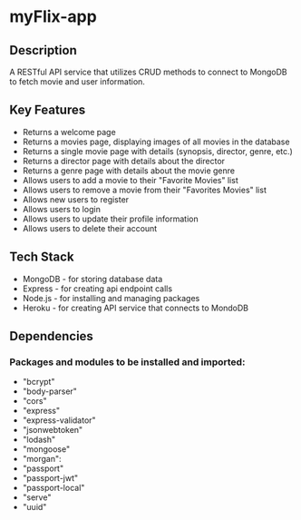 # myFlix-app

## Description
A RESTful API service that utilizes CRUD methods to connect to MongoDB to fetch movie and user information.

## Key Features

- Returns a welcome page
- Returns a movies page, displaying images of all movies in the database
- Returns a single movie page with details (synopsis, director, genre, etc.)
- Returns a director page with details about the director
- Returns a genre page with details about the movie genre
- Allows users to add a movie to their "Favorite Movies" list
- Allows users to remove a movie from their "Favorites Movies" list
- Allows new users to register
- Allows users to login
- Allows users to update their profile information
- Allows users to delete their account

## Tech Stack

- MongoDB - for storing database data
- Express - for creating api endpoint calls
- Node.js - for installing and managing packages
- Heroku - for creating API service that connects to MondoDB

## Dependencies

### Packages and modules to be installed and imported:
 - "bcrypt"
 - "body-parser"
 - "cors"
 - "express"
 - "express-validator"
 - "jsonwebtoken"
 - "lodash"
 - "mongoose"
 - "morgan":
 - "passport"
 - "passport-jwt"
 - "passport-local"
 - "serve"
 - "uuid"

